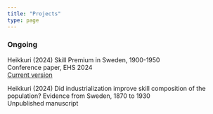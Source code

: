 ```yaml
---
title: "Projects"
type: page
---
```



### Ongoing 

Heikkuri (2024) Skill Premium in Sweden, 1900-1950  
Conference paper, EHS 2024  
[Current version](https://raw.githubusercontent.com/suvihe/suvihe.github.io/main/static/Papers/heikkuri_skill_premium_in_sweden_EHS.pdf)


Heikkuri (2024) Did industrialization improve skill composition of the population? Evidence from Sweden, 1870 to 1930  
Unpublished manuscript  

